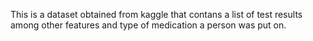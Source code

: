 This is a dataset obtained from kaggle that contans a list of test results among other features and type of medication a person was put on.  
